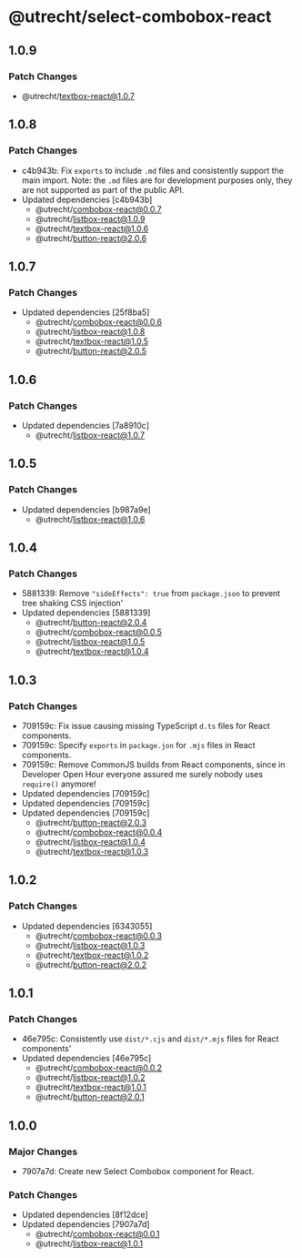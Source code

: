 # @utrecht/select-combobox-react

## 1.0.9

### Patch Changes

- @utrecht/textbox-react@1.0.7

## 1.0.8

### Patch Changes

- c4b943b: Fix `exports` to include `.md` files and consistently support the main import.
  Note: the `.md` files are for development purposes only, they are not supported as part of the public API.
- Updated dependencies [c4b943b]
  - @utrecht/combobox-react@0.0.7
  - @utrecht/listbox-react@1.0.9
  - @utrecht/textbox-react@1.0.6
  - @utrecht/button-react@2.0.6

## 1.0.7

### Patch Changes

- Updated dependencies [25f8ba5]
  - @utrecht/combobox-react@0.0.6
  - @utrecht/listbox-react@1.0.8
  - @utrecht/textbox-react@1.0.5
  - @utrecht/button-react@2.0.5

## 1.0.6

### Patch Changes

- Updated dependencies [7a8910c]
  - @utrecht/listbox-react@1.0.7

## 1.0.5

### Patch Changes

- Updated dependencies [b987a9e]
  - @utrecht/listbox-react@1.0.6

## 1.0.4

### Patch Changes

- 5881339: Remove `"sideEffects": true` from `package.json` to prevent tree shaking CSS injection'
- Updated dependencies [5881339]
  - @utrecht/button-react@2.0.4
  - @utrecht/combobox-react@0.0.5
  - @utrecht/listbox-react@1.0.5
  - @utrecht/textbox-react@1.0.4

## 1.0.3

### Patch Changes

- 709159c: Fix issue causing missing TypeScript `d.ts` files for React components.
- 709159c: Specify `exports` in `package.jon` for `.mjs` files in React components.
- 709159c: Remove CommonJS builds from React components, since in Developer Open Hour everyone assured me surely nobody uses `require()` anymore!
- Updated dependencies [709159c]
- Updated dependencies [709159c]
- Updated dependencies [709159c]
  - @utrecht/button-react@2.0.3
  - @utrecht/combobox-react@0.0.4
  - @utrecht/listbox-react@1.0.4
  - @utrecht/textbox-react@1.0.3

## 1.0.2

### Patch Changes

- Updated dependencies [6343055]
  - @utrecht/combobox-react@0.0.3
  - @utrecht/listbox-react@1.0.3
  - @utrecht/textbox-react@1.0.2
  - @utrecht/button-react@2.0.2

## 1.0.1

### Patch Changes

- 46e795c: Consistently use `dist/*.cjs` and `dist/*.mjs` files for React components'
- Updated dependencies [46e795c]
  - @utrecht/combobox-react@0.0.2
  - @utrecht/listbox-react@1.0.2
  - @utrecht/textbox-react@1.0.1
  - @utrecht/button-react@2.0.1

## 1.0.0

### Major Changes

- 7907a7d: Create new Select Combobox component for React.

### Patch Changes

- Updated dependencies [8f12dce]
- Updated dependencies [7907a7d]
  - @utrecht/combobox-react@0.0.1
  - @utrecht/listbox-react@1.0.1
